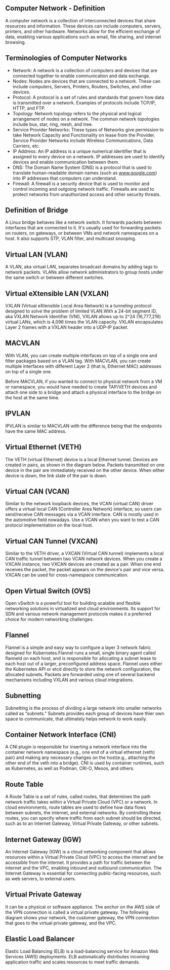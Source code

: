 ## Computer Network - Definition
A computer network is a collection of interconnected devices that share resources and information. These devices can include computers, servers, printers, and other hardware. Networks allow for the efficient exchange of data, enabling various applications such as email, file sharing, and internet browsing.

## Terminologies of Computer Networks
- Network: A network is a collection of computers and devices that are connected together to enable communication and data exchange.
- Nodes: Nodes are devices that are connected to a network. These can include computers, Servers, Printers, Routers, Switches, and other devices.
- Protocol: A protocol is a set of rules and standards that govern how data is transmitted over a network. Examples of protocols include TCP/IP, HTTP, and FTP.
- Topology: Network topology refers to the physical and logical arrangement of nodes on a network. The common network topologies include bus, star, ring, mesh, and tree.
- Service Provider Networks: These types of Networks give permission to take Network Capacity and Functionality on lease from the Provider. Service Provider Networks include Wireless Communications, Data Carriers, etc.
- IP Address: An IP address is a unique numerical identifier that is assigned to every device on a network. IP addresses are used to identify devices and enable communication between them.
- DNS: The Domain Name System (DNS) is a protocol that is used to translate human-readable domain names (such as www.google.com) into IP addresses that computers can understand.
- Firewall: A firewall is a security device that is used to monitor and control incoming and outgoing network traffic. Firewalls are used to protect networks from unauthorized access and other security threats.

## Definition of Bridge
A Linux bridge behaves like a network switch. It forwards packets between interfaces that are connected to it. It's usually used for forwarding packets on routers, on gateways, or between VMs and network namespaces on a host. It also supports STP, VLAN filter, and multicast snooping.

## Virtual LAN (VLAN)
A VLAN, aka virtual LAN, separates broadcast domains by adding tags to network packets. VLANs allow network administrators to group hosts under the same switch or between different switches.

## Virtual eXtensible LAN (VXLAN)
VXLAN (Virtual eXtensible Local Area Network) is a tunneling protocol designed to solve the problem of limited VLAN.With a 24-bit segment ID, aka VXLAN Network Identifier (VNI), VXLAN allows up to 2^24 (16,777,216) virtual LANs, which is 4,096 times the VLAN capacity. VXLAN encapsulates Layer 2 frames with a VXLAN header into a UDP-IP packet.

## MACVLAN
With VLAN, you can create multiple interfaces on top of a single one and filter packages based on a VLAN tag. With MACVLAN, you can create multiple interfaces with different Layer 2 (that is, Ethernet MAC) addresses on top of a single one.

Before MACVLAN, if you wanted to connect to physical network from a VM or namespace, you would have needed to create TAP/VETH devices and attach one side to a bridge and attach a physical interface to the bridge on the host at the same time.

## IPVLAN
IPVLAN is similar to MACVLAN with the difference being that the endpoints have the same MAC address.

## Virtual Ethernet (VETH)
The VETH (virtual Ethernet) device is a local Ethernet tunnel. Devices are created in pairs, as shown in the diagram below. Packets transmitted on one device in the pair are immediately received on the other device. When either device is down, the link state of the pair is down.

## Virtual CAN (VCAN)
Similar to the network loopback devices, the VCAN (virtual CAN) driver offers a virtual local CAN (Controller Area Network) interface, so users can send/receive CAN messages via a VCAN interface. CAN is mostly used in the automotive field nowadays. Use a VCAN when you want to test a CAN protocol implementation on the local host.

## Virtual CAN Tunnel (VXCAN)
Similar to the VETH driver, a VXCAN (Virtual CAN tunnel) implements a local CAN traffic tunnel between two VCAN network devices. When you create a VXCAN instance, two VXCAN devices are created as a pair. When one end receives the packet, the packet appears on the device's pair and vice versa. VXCAN can be used for cross-namespace communication.

## Open Virtual Switch (OVS)
Open vSwitch is a powerful tool for building scalable and flexible networking solutions in virtualized and cloud environments. Its support for SDN and various network management protocols makes it a preferred choice for modern networking challenges.

## Flannel
Flannel is a simple and easy way to configure a layer 3 network fabric designed for Kubernetes.Flannel runs a small, single binary agent called flanneld on each host, and is responsible for allocating a subnet lease to each host out of a larger, preconfigured address space. Flannel uses either the Kubernetes API or etcd directly to store the network configuration, the allocated subnets. Packets are forwarded using one of several backend mechanisms including VXLAN and various cloud integrations.

## Subnetting
Subnetting is the process of dividing a large network into smaller networks called as “subnets.” Subnets provides each group of devices have thier own space to communicate, that ultimately helps network to work easily.

## Container Network Interface (CNI)
A CNI plugin is responsible for inserting a network interface into the container network namespace (e.g., one end of a virtual ethernet (veth) pair) and making any necessary changes on the host(e.g., attaching the other end of the veth into a bridge). CNI is used by container runtimes, such as Kubernetes, as well as Podman, CRI-O, Mesos, and others.

## Route Table
A Route Table is a set of rules, called routes, that determines the path network traffic takes within a Virtual Private Cloud (VPC) or a network. In cloud environments, route tables are used to define how data flows between subnets, the internet, and external networks. By controlling these routes, you can specify where traffic from each subnet should be directed, such as to an Internet Gateway, Virtual Private Gateway, or other subnets.

## Internet Gateway (IGW)
An Internet Gateway (IGW) is a cloud networking component that allows resources within a Virtual Private Cloud (VPC) to access the internet and be accessible from the internet. It provides a path for traffic between the internet and the VPC, enabling inbound and outbound communication. The Internet Gateway is essential for connecting public-facing resources, such as web servers, to external users.

## Virtual Private Gateway
It can be a physical or software appliance. The anchor on the AWS side of the VPN connection is called a virtual private gateway. The following diagram shows your network, the customer gateway, the VPN connection that goes to the virtual private gateway, and the VPC.

## Elastic Load Balancer
Elastic Load Balancing (ELB) is a load-balancing service for Amazon Web Services (AWS) deployments. ELB automatically distributes incoming application traffic and scales resources to meet traffic demands.
